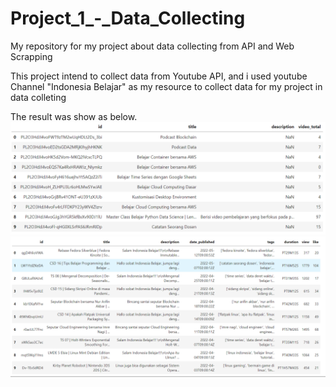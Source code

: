 # Project_1_-_Data_Collecting
My repository for my project about data collecting from API and Web Scrapping 

This project intend to collect data from Youtube API, and i used youtube Channel "Indonesia Belajar" as my resource to collect data for my project in data colleting

The result was show as below.
![alt text](https://github.com/ahmadrizkik/Project_1_-_Data_Collecting/blob/main/dataframe_playlist.png "Playlist DataFrame")
![alt text](https://github.com/ahmadrizkik/Project_1_-_Data_Collecting/blob/main/dataframe_results.png "Video DataFrame")
